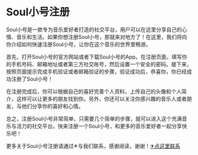 # Soul小号注册

Soul小号是一款专为音乐爱好者打造的社交平台，用户可以在这里分享自己的心情、音乐和生活。如果你想注册Soul小号，那就来对地方了！在这里，我们将向你介绍如何快速注册Soul小号，让你在这个音乐的世界里畅游。

首先，打开Soul小号的官方网站或者下载Soul小号的App。在注册页面，填写你的手机号码、邮箱地址或者第三方社交账号，然后设置一个安全的密码。接下来，按照页面提示完成手机验证或者邮箱验证的步骤，验证成功后，恭喜你，你已经成功注册了Soul小号！

在注册完成后，你可以根据自己的喜好完善个人资料，上传自己的头像和个人简介，这样可以让更多的朋友找到你。另外，你还可以关注你感兴趣的音乐人或者朋友，与他们分享你的喜好和心情。

总之，注册Soul小号非常简单，只需要几个简单的步骤，就可以进入这个充满音乐与活力的社交平台。快来注册一个Soul小号，和更多的音乐爱好者一起分享快乐吧！

更多关于Soul小号注册请通过✈与我们联系，感谢阅读，谢谢！[✈点这里联系](https://d.k02.cc)